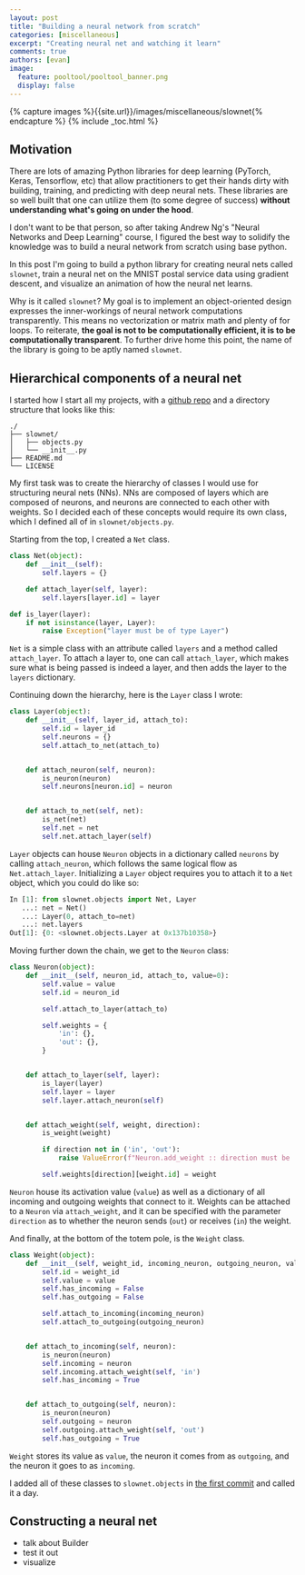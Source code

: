 ```yaml
---
layout: post
title: "Building a neural network from scratch"
categories: [miscellaneous]
excerpt: "Creating neural net and watching it learn"
comments: true
authors: [evan]
image:
  feature: pooltool/pooltool_banner.png
  display: false
---
```


{% capture images %}{{site.url}}/images/miscellaneous/slownet{% endcapture %}
{% include _toc.html %}

## Motivation

There are lots of amazing Python libraries for deep learning (PyTorch, Keras, Tensorflow, etc) that allow practitioners to get their hands dirty with building, training, and predicting with deep neural nets. These libraries are so well built that one can utilize them (to some degree of success) **without understanding what's going on under the hood**.

I don't want to be that person, so after taking Andrew Ng's "Neural Networks and Deep Learning" course, I figured the best way to solidify the knowledge was to build a neural network from scratch using base python.

In this post I'm going to build a python library for creating neural nets called `slownet`, train a neural net on the MNIST postal service data using gradient descent, and visualize an animation of how the neural net learns.

Why is it called `slownet`? My goal is to implement an object-oriented design expresses the inner-workings of neural network computations transparently. This means no vectorization or matrix math and plenty of for loops. To reiterate, **the goal is not to be computationally efficient, it is to be computationally transparent**. To further drive home this point, the name of the library is going to be aptly named `slownet`.

## Hierarchical components of a neural net

I started how I start all my projects, with a [github repo](https://github.com/ekiefl/slownet) and a directory structure that looks like this:

```
./
├── slownet/
│   ├── objects.py
│   └── __init__.py
├── README.md
└── LICENSE
```

My first task was to create the hierarchy of classes I would use for structuring neural nets (NNs). NNs are composed of layers which are composed of neurons, and neurons are connected to each other with weights. So I decided each of these concepts would require its own class, which I defined all of in `slownet/objects.py`.

Starting from the top, I created a `Net` class.

```python
class Net(object):
    def __init__(self):
        self.layers = {}

    def attach_layer(self, layer):
        self.layers[layer.id] = layer

def is_layer(layer):
    if not isinstance(layer, Layer):
        raise Exception("layer must be of type Layer")
```

`Net` is a simple class with an attribute called `layers` and a method called `attach_layer`. To attach a layer to, one can call `attach_layer`, which makes sure what is being passed is indeed a layer, and then adds the layer to the `layers` dictionary.

Continuing down the hierarchy, here is the `Layer` class I wrote:

```python
class Layer(object):
    def __init__(self, layer_id, attach_to):
        self.id = layer_id
        self.neurons = {}
        self.attach_to_net(attach_to)


    def attach_neuron(self, neuron):
        is_neuron(neuron)
        self.neurons[neuron.id] = neuron


    def attach_to_net(self, net):
        is_net(net)
        self.net = net
        self.net.attach_layer(self)
```

`Layer` objects can house `Neuron` objects in a dictionary called `neurons` by calling `attach_neuron`, which follows the same logical flow as `Net.attach_layer`. Initializing a `Layer` object requires you to attach it to a `Net` object, which you could do like so:

```python
In [1]: from slownet.objects import Net, Layer
   ...: net = Net()
   ...: Layer(0, attach_to=net)
   ...: net.layers
Out[1]: {0: <slownet.objects.Layer at 0x137b10358>}
```

Moving further down the chain, we get to the `Neuron` class:

```python
class Neuron(object):
    def __init__(self, neuron_id, attach_to, value=0):
        self.value = value
        self.id = neuron_id

        self.attach_to_layer(attach_to)

        self.weights = {
            'in': {},
            'out': {},
        }


    def attach_to_layer(self, layer):
        is_layer(layer)
        self.layer = layer
        self.layer.attach_neuron(self)


    def attach_weight(self, weight, direction):
        is_weight(weight)

        if direction not in ('in', 'out'):
            raise ValueError(f"Neuron.add_weight :: direction must be 'in' or 'out'")

        self.weights[direction][weight.id] = weight
```

`Neuron` house its activation value (`value`) as well as a dictionary of all incoming and outgoing weights that connect to it. Weights can be attached to a `Neuron` via `attach_weight`, and it can be specified with the parameter `direction` as to whether the neuron sends (`out`) or receives (`in`) the weight.

And finally, at the bottom of the totem pole, is the `Weight` class.

```python
class Weight(object):
    def __init__(self, weight_id, incoming_neuron, outgoing_neuron, value=0):
        self.id = weight_id
        self.value = value
        self.has_incoming = False
        self.has_outgoing = False

        self.attach_to_incoming(incoming_neuron)
        self.attach_to_outgoing(outgoing_neuron)


    def attach_to_incoming(self, neuron):
        is_neuron(neuron)
        self.incoming = neuron
        self.incoming.attach_weight(self, 'in')
        self.has_incoming = True


    def attach_to_outgoing(self, neuron):
        is_neuron(neuron)
        self.outgoing = neuron
        self.outgoing.attach_weight(self, 'out')
        self.has_outgoing = True
```

`Weight` stores its value as `value`, the neuron it comes from as `outgoing`, and the neuron it goes to as `incoming`.

I added all of these classes to `slownet.objects` in [the first commit](https://github.com/ekiefl/slownet/commit/8f1055d4504d89d29e3911b12dd1ffef2a2aa44e) and called it a day.

## Constructing a neural net

- talk about Builder
- test it out
- visualize
